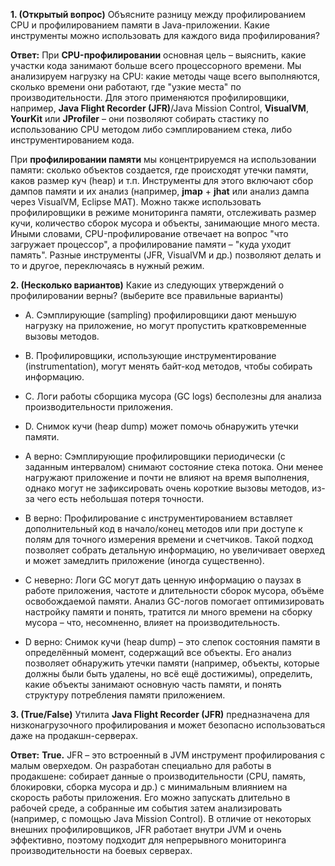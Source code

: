 

**1. (Открытый вопрос)** Объясните разницу между профилированием CPU и профилированием памяти в Java-приложении. Какие инструменты можно использовать для каждого вида профилирования?

**Ответ:** При **CPU-профилировании** основная цель – выяснить, какие участки кода занимают больше всего процессорного времени. Мы анализируем нагрузку на CPU: какие методы чаще всего выполняются, сколько времени они работают, где "узкие места" по производительности. Для этого применяются профилировщики, например, **Java Flight Recorder (JFR)**/Java Mission Control, **VisualVM**, **YourKit** или **JProfiler** – они позволяют собирать стастику по использованию CPU методом либо сэмплированием стека, либо инструментированием кода.

При **профилировании памяти** мы концентрируемся на использовании памяти: сколько объектов создается, где происходят утечки памяти, каков размер куч (heap) и т.п. Инструменты для этого включают сбор дампов памяти и их анализ (например, **jmap** + **jhat** или анализ дампа через VisualVM, Eclipse MAT). Можно также использовать профилировщики в режиме мониторинга памяти, отслеживать размер кучи, количество сборок мусора и объекты, занимающие много места. Иными словами, CPU-профилирование отвечает на вопрос "что загружает процессор", а профилирование памяти – "куда уходит память". Разные инструменты (JFR, VisualVM и др.) позволяют делать и то и другое, переключаясь в нужный режим.

**2. (Несколько вариантов)** Какие из следующих утверждений о профилировании верны? (выберите все правильные варианты)

- A. Сэмплирующие (sampling) профилировщики дают меньшую нагрузку на приложение, но могут пропустить кратковременные вызовы методов.
- B. Профилировщики, использующие инструментирование (instrumentation), могут менять байт-код методов, чтобы собирать информацию.
- C. Логи работы сборщика мусора (GC logs) бесполезны для анализа производительности приложения.
- D. Снимок кучи (heap dump) может помочь обнаружить утечки памяти.

- A верно: Сэмплирующие профилировщики периодически (с заданным интервалом) снимают состояние стека потока. Они менее нагружают приложение и почти не влияют на время выполнения, однако могут не зафиксировать очень короткие вызовы методов, из-за чего есть небольшая потеря точности.
- B верно: Профилирование с инструментированием вставляет дополнительный код в начало/конец методов или при доступе к полям для точного измерения времени и счетчиков. Такой подход позволяет собрать детальную информацию, но увеличивает оверхед и может замедлить приложение (иногда существенно).
- C неверно: Логи GC могут дать ценную информацию о паузах в работе приложения, частоте и длительности сборок мусора, объёме освобождаемой памяти. Анализ GC-логов помогает оптимизировать настройку памяти и понять, тратится ли много времени на сборку мусора – что, несомненно, влияет на производительность.
- D верно: Снимок кучи (heap dump) – это слепок состояния памяти в определённый момент, содержащий все объекты. Его анализ позволяет обнаружить утечки памяти (например, объекты, которые должны были быть удалены, но всё ещё достижимы), определить, какие объекты занимают основную часть памяти, и понять структуру потребления памяти приложением.

**3. (True/False)** Утилита **Java Flight Recorder (JFR)** предназначена для низконагрузочного профилирования и может безопасно использоваться даже на продакшн-серверах.

**Ответ:** **True.** JFR – это встроенный в JVM инструмент профилирования с малым оверхедом. Он разработан специально для работы в продакшене: собирает данные о производительности (CPU, память, блокировки, сборка мусора и др.) с минимальным влиянием на скорость работы приложения. Его можно запускать длительно в рабочей среде, а собранные им события затем анализировать (например, с помощью Java Mission Control). В отличие от некоторых внешних профилировщиков, JFR работает внутри JVM и очень эффективно, поэтому подходит для непрерывного мониторинга производительности на боевых серверах.